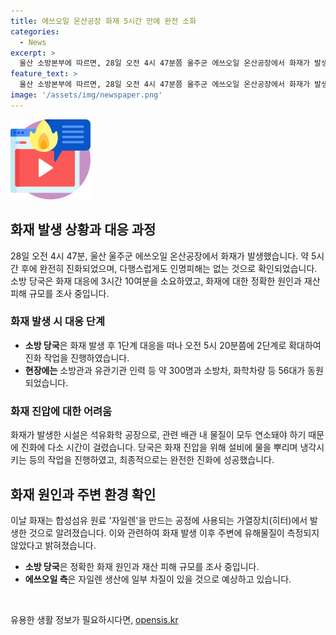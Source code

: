 ```yaml
---
title: 에쓰오일 온산공장 화재 5시간 만에 완전 소화
categories:
  - News
excerpt: >
  울산 소방본부에 따르면, 28일 오전 4시 47분쯤 울주군 에쓰오일 온산공장에서 화재가 발생했으나 인명피해는 없었고 약 5시간 뒤에 완전 진화됐다. 화재 발생 후 1단계 대응을 거쳐 2단계로 확대되며 300명과 56대의 설비가 투입됐다. 화재는 자일렌 생산공정에서 발생한 것으로 추정되며 일부 생산차질은 예상되지만 주변에 유해물질은 측정되지 않았다. 화재 원인과 피해 규모는 조사 중이다.
feature_text: >
  울산 소방본부에 따르면, 28일 오전 4시 47분쯤 울주군 에쓰오일 온산공장에서 화재가 발생했으나 인명피해는 없었고 약 5시간 뒤에 완전 진화됐다. 화재 발생 후 1단계 대응을 거쳐 2단계로 확대되며 300명과 56대의 설비가 투입됐다. 화재는 자일렌 생산공정에서 발생한 것으로 추정되며 일부 생산차질은 예상되지만 주변에 유해물질은 측정되지 않았다. 화재 원인과 피해 규모는 조사 중이다.
image: '/assets/img/newspaper.png'
---
```


<p><img src="/assets/img/news.png" alt="rentncar 속보" /></p>

<h2 data-ke-size="size26">화재 발생 상황과 대응 과정</h2>

<p data-ke-size="size16">28일 오전 4시 47분, 울산 울주군 에쓰오일 온산공장에서 화재가 발생했습니다. 약 5시간 후에 완전히 진화되었으며, 다행스럽게도 인명피해는 없는 것으로 확인되었습니다. 소방 당국은 화재 대응에 3시간 10여분을 소요하였고, 화재에 대한 정확한 원인과 재산 피해 규모를 조사 중입니다.</p>

<h3><b>화재 발생 시 대응 단계</b></h3>

<ul>
  <li><b>소방 당국</b>은 화재 발생 후 1단계 대응을 떠나 오전 5시 20분쯤에 2단계로 확대하여 진화 작업을 진행하였습니다.</li>
  <li><b>현장에는</b> 소방관과 유관기관 인력 등 약 300명과 소방차, 화학차량 등 56대가 동원되었습니다.</li>
</ul>

<h3><b>화재 진압에 대한 어려움</b></h3>

<p data-ke-size="size16">화재가 발생한 시설은 석유화학 공장으로, 관련 배관 내 물질이 모두 연소돼야 하기 때문에 진화에 다소 시간이 걸렸습니다. 당국은 화재 진압을 위해 설비에 물을 뿌리며 냉각시키는 등의 작업을 진행하였고, 최종적으로는 완전한 진화에 성공했습니다.</p>

<h2 data-ke-size="size26">화재 원인과 주변 환경 확인</h2>

<p data-ke-size="size16">이날 화재는 합성섬유 원료 '자일렌'을 만드는 공정에 사용되는 가열장치(히터)에서 발생한 것으로 알려졌습니다. 이와 관련하여 화재 발생 이후 주변에 유해물질이 측정되지 않았다고 밝혀졌습니다.</p>

<ul>
  <li><b>소방 당국</b>은 정확한 화재 원인과 재산 피해 규모를 조사 중입니다.</li>
  <li><b>에쓰오일 측</b>은 자일렌 생산에 일부 차질이 있을 것으로 예상하고 있습니다.</li>
</ul>

<p data-ke-size="size16">&nbsp;</p>
유용한 생활 정보가 필요하시다면, <a href="https://opensis.kr" rel="dofollow">opensis.kr</a>


